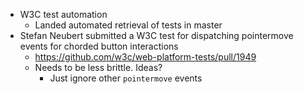 * W3C test automation
  * Landed automated retrieval of tests in master
* Stefan Neubert submitted a W3C test for dispatching pointermove events for chorded button interactions
  * https://github.com/w3c/web-platform-tests/pull/1949
  * Needs to be less brittle. Ideas?
    * Just ignore other `pointermove` events
